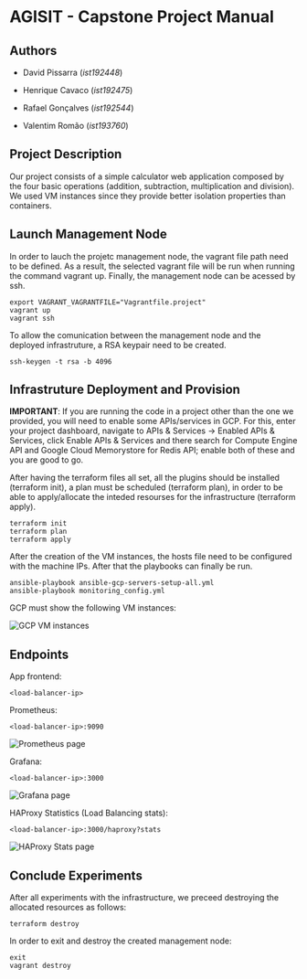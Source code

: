 #  AGISIT - Capstone Project Manual

## Authors

- David Pissarra (*ist192448*)

- Henrique Cavaco (*ist192475*)

- Rafael Gonçalves (*ist192544*)

- Valentim Romão (*ist193760*)

## Project Description

Our project consists of a simple calculator web application composed by the four basic operations (addition, subtraction, multiplication and division). We used VM instances since they provide better isolation properties than containers.

## Launch Management Node

In order to lauch the projetc management node, the vagrant file path need to be defined. As a result, the selected vagrant file will be run when running the command vagrant up. Finally, the management node can be acessed by ssh.

```
export VAGRANT_VAGRANTFILE="Vagrantfile.project"
vagrant up
vagrant ssh
```

To allow the comunication between the management node and the deployed infrastruture, a RSA keypair need to be created.

```
ssh-keygen -t rsa -b 4096
```

## Infrastruture Deployment and Provision

**IMPORTANT**: If you are running the code in a project other than the one we provided, you will need to enable some APIs/services in GCP. For this, enter your project dashboard, navigate to APIs & Services → Enabled APIs & Services, click Enable APIs & Services and there search for Compute Engine API and Google Cloud Memorystore for Redis API; enable both of these and you are good to go.

After having the terraform files all set, all the plugins should be installed (terraform init), a plan must be scheduled (terraform plan), in order to be able to apply/allocate the inteded resourses for the infrastructure (terraform apply).

```
terraform init
terraform plan
terraform apply
```

After the creation of the VM instances, the hosts file need to be configured with the machine IPs. After that the playbooks can finally be run.

```
ansible-playbook ansible-gcp-servers-setup-all.yml
ansible-playbook monitoring_config.yml
```

GCP must show the following VM instances:

![](https://cdn.discordapp.com/attachments/1023993625140543510/1038054813562327150/gcp.png "GCP VM instances")

## Endpoints

App frontend:

```
<load-balancer-ip>
```

Prometheus:

```
<load-balancer-ip>:9090
```

![](https://cdn.discordapp.com/attachments/1023993625140543510/1038054814522822666/prometheus.png "Prometheus page")

Grafana:

```
<load-balancer-ip>:3000
```

![](https://cdn.discordapp.com/attachments/1023993625140543510/1038054813855924274/grafana.png "Grafana page")

HAProxy Statistics (Load Balancing stats):

```
<load-balancer-ip>:3000/haproxy?stats
```

![](https://cdn.discordapp.com/attachments/1023993625140543510/1038054814208237589/haproxy.png "HAProxy Stats page")

## Conclude Experiments

After all experiments with the infrastructure, we preceed destroying the allocated resources as follows:

```
terraform destroy
```

In order to exit and destroy the created management node:

```
exit
vagrant destroy
```
